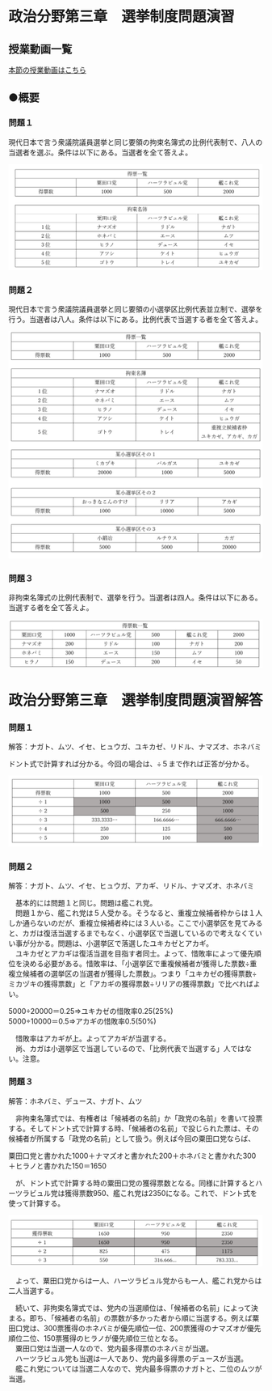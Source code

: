 # 政治分野第三章　選挙制度問題演習  

## 授業動画一覧
[本節の授業動画はこちら](LIST.md#選挙制度問題演習を含む)  

## ●概要

### 問題１  
  
現代日本で言う衆議院議員選挙と同じ要領の拘束名簿式の比例代表制で、八人の当選者を選ぶ。条件は以下にある。当選者を全て答えよ。  
  
![](media/03_05_Work1.png)  
  
  
  
  
  
### 問題２  
現代日本で言う衆議院議員選挙と同じ要領の小選挙区比例代表並立制で、選挙を行う。当選者は八人。条件は以下にある。比例代表で当選する者を全て答えよ。  

![](media/03_05_Work2.png)  
  
  
  
  
  
### 問題３  
非拘束名簿式の比例代表制で、選挙を行う。当選者は四人。条件は以下にある。当選する者を全て答えよ。  
  
![](media/03_05_Work3.png)  
  
  
  
  
# 政治分野第三章　選挙制度問題演習解答  
  
### 問題１  
解答：ナガト、ムツ、イセ、ヒュウガ、ユキカゼ、リドル、ナマズオ、ホネバミ  
  
 ドント式で計算すれば分かる。今回の場合は、÷５まで作れば正答が分かる。  
  
![](media/03_05_Work4.png)  
  
  
  
  
### 問題２  
  
解答：ナガト、ムツ、イセ、ヒュウガ、アカギ、リドル、ナマズオ、ホネバミ  
  
　基本的には問題１と同じ。問題は艦これ党。  
　問題１から、艦これ党は５人受かる。そうなると、重複立候補者枠からは１人しか通らないのだが、重複立候補者枠には３人いる。ここで小選挙区を見てみると、カガは復活当選するまでもなく、小選挙区で当選しているので考えなくていい事が分かる。問題は、小選挙区で落選したユキカゼとアカギ。  
　ユキカゼとアカギは復活当選を目指す者同士。よって、惜敗率によって優先順位を決める必要がある。惜敗率は、「小選挙区で重複候補者が獲得した票数÷重複立候補者の選挙区の当選者が獲得した票数」。つまり「ユキカゼの獲得票数÷ミカヅキの獲得票数」と「アカギの獲得票数÷リリアの獲得票数」で比べればよい。  
  
5000÷20000＝0.25⇒ユキカゼの惜敗率0.25(25%)  
5000÷10000＝0.5⇒アカギの惜敗率0.5(50%)  
  
　惜敗率はアカギが上。よってアカギが当選する。  
　尚、カガは小選挙区で当選しているので、「比例代表で当選する」人ではない。注意。  
  
### 問題３    
  
解答：ホネバミ、デュース、ナガト、ムツ  
  
　非拘束名簿式では、有権者は「候補者の名前」か「政党の名前」を書いて投票する。そしてドント式で計算する時、「候補者の名前」で投じられた票は、その候補者が所属する「政党の名前」として扱う。例えば今回の粟田口党ならば、  
  
粟田口党と書かれた1000＋ナマズオと書かれた200＋ホネバミと書かれた300＋ヒラノと書かれた150＝1650  
  
　が、ドント式で計算する時の粟田口党の獲得票数となる。同様に計算するとハーツラビュル党は獲得票数950、艦これ党は2350になる。これで、ドント式を使って計算する。  
  
![](media/03_05_Work5.png)  
  
  
　よって、粟田口党からは一人、ハーツラビュル党からも一人、艦これ党からは二人当選する。  
  
　続いて、非拘束名簿式では、党内の当選順位は、「候補者の名前」によって決まる。即ち、「候補者の名前」の票数が多かった者から順に当選する。例えば粟田口党は、300票獲得のホネバミが優先順位一位、200票獲得のナマズオが優先順位二位、150票獲得のヒラノが優先順位三位となる。  
　粟田口党は当選一人なので、党内最多得票のホネバミが当選。  
　ハーツラビュル党も当選は一人であり、党内最多得票のデュースが当選。  
　艦これ党については当選二人なので、党内最多得票のナガトと、二位のムツが当選。